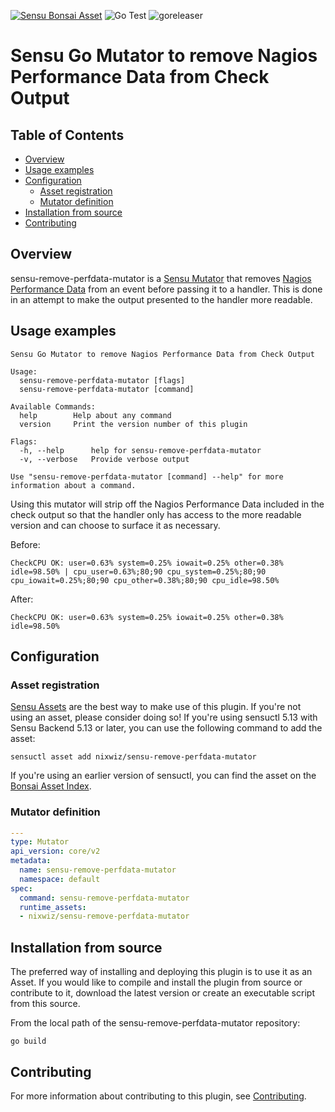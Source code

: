 [![Sensu Bonsai Asset](https://img.shields.io/badge/Bonsai-Download%20Me-brightgreen.svg?colorB=89C967&logo=sensu)](https://bonsai.sensu.io/assets/nixwiz/sensu-remove-perfdata-mutator)
![Go Test](https://github.com/nixwiz/sensu-remove-perfdata-mutator/workflows/Go%20Test/badge.svg)
![goreleaser](https://github.com/nixwiz/sensu-remove-perfdata-mutator/workflows/goreleaser/badge.svg)

# Sensu Go Mutator to remove Nagios Performance Data from Check Output

## Table of Contents
- [Overview](#overview)
- [Usage examples](#usage-examples)
- [Configuration](#configuration)
  - [Asset registration](#asset-registration)
  - [Mutator definition](#mutator-definition)
- [Installation from source](#installation-from-source)
- [Contributing](#contributing)

## Overview

sensu-remove-perfdata-mutator is a [Sensu Mutator][2] that removes
[Nagios Performance Data][3] from an event before passing it to a handler.
This is done in an attempt to make the output presented to the handler more
readable.

## Usage examples

```
Sensu Go Mutator to remove Nagios Performance Data from Check Output

Usage:
  sensu-remove-perfdata-mutator [flags]
  sensu-remove-perfdata-mutator [command]

Available Commands:
  help        Help about any command
  version     Print the version number of this plugin

Flags:
  -h, --help      help for sensu-remove-perfdata-mutator
  -v, --verbose   Provide verbose output

Use "sensu-remove-perfdata-mutator [command] --help" for more information about a command.
```

Using this mutator will strip off the Nagios Performance Data included in the check output so that
the handler only has access to the more readable version and can choose to surface it as necessary.

Before:
```
CheckCPU OK: user=0.63% system=0.25% iowait=0.25% other=0.38% idle=98.50% | cpu_user=0.63%;80;90 cpu_system=0.25%;80;90 cpu_iowait=0.25%;80;90 cpu_other=0.38%;80;90 cpu_idle=98.50%
```

After:
```
CheckCPU OK: user=0.63% system=0.25% iowait=0.25% other=0.38% idle=98.50%
```

## Configuration

### Asset registration

[Sensu Assets][5] are the best way to make use of this plugin. If you're not using an asset, please
consider doing so! If you're using sensuctl 5.13 with Sensu Backend 5.13 or later, you can use the
following command to add the asset:

```
sensuctl asset add nixwiz/sensu-remove-perfdata-mutator
```

If you're using an earlier version of sensuctl, you can find the asset on the [Bonsai Asset Index][4].

### Mutator definition

```yml
---
type: Mutator
api_version: core/v2
metadata:
  name: sensu-remove-perfdata-mutator
  namespace: default
spec:
  command: sensu-remove-perfdata-mutator
  runtime_assets:
  - nixwiz/sensu-remove-perfdata-mutator
```

## Installation from source

The preferred way of installing and deploying this plugin is to use it as an Asset. If you would
like to compile and install the plugin from source or contribute to it, download the latest version
or create an executable script from this source.

From the local path of the sensu-remove-perfdata-mutator repository:

```
go build
```

## Contributing

For more information about contributing to this plugin, see [Contributing][1].

[1]: https://github.com/sensu/sensu-go/blob/master/CONTRIBUTING.md
[2]: https://docs.sensu.io/sensu-go/latest/reference/mutators/
[3]: https://assets.nagios.com/downloads/nagioscore/docs/nagioscore/3/en/perfdata.html
[4]: https://bonsai.sensu.io/assets/nixwiz/sensu-remove-perfdata-mutator
[5]: https://docs.sensu.io/sensu-go/latest/reference/assets/
